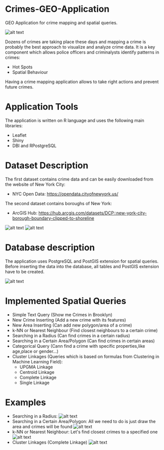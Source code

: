 # Crimes-GEO-Application
GEO Application for crime mapping and spatial queries.

![alt text](https://github.com/vadikl/Crime-GEO-Application/blob/master/data/pics/interface.png)

Dozens of crimes are taking place these days and  mapping a crime is probably the best approach to visualize and analyze crime data.
It is a key component which allows police officers and criminalysts identify patterns in crimes:
- Hot Spots
- Spatial Behaviour 

Having a crime mapping application allows to take right actions and prevent future crimes.

# Application Tools 
The application is written on R language and uses the following main libraries:
-	Leaflet 
-	Shiny
-	DBI and RPostgreSQL

# Dataset Description
The first dataset contains crime data and can be easily downloaded from the website of New York City:
* NYC Open Data: https://opendata.cityofnewyork.us/

The second dataset contains boroughs of New York:
* ArcGIS Hub: https://hub.arcgis.com/datasets/DCP::new-york-city-borough-boundary-clipped-to-shoreline

![alt text](https://github.com/vadikl/Crime-GEO-Application/blob/master/data/pics/city.png)
![alt text](https://github.com/vadikl/Crime-GEO-Application/blob/master/data/pics/data_set.png)

# Database description
The application uses PostgreSQL and PostGIS extension for spatial queries. Before inserting the data into the database, all tables and PostGIS extension have to be created.

![alt text](https://github.com/vadikl/Crime-GEO-Application/blob/master/data/pics/db_structure.png)

# Implemented Spatial Queries 
* Simple Text Query (Show me Crimes in Brooklyn)
* New Crime Inserting (Add a new crime with its features)
* New Area Inserting (Can add new polygon/area of a crime)
* k-NN or Nearest Neighbour (Find closest neighbours to a certain crime)
* Searching in a Radius (Can find crimes in a certain radius)
* Searching in a Certain Area/Polygon (Can find crimes in certain areas)
* Categorical Query (Cann find a crime with specific properties,like age,place or gender...)
* Cluster Linkages (Queries which is based on formulas from Clustering in Machine Learning Field):
  * UPGMA Linkage
  * Centroid Linkage
  * Complete Linkage
  * Single Linkage

# Examples 
* Searching in a Radius:
![alt text](https://github.com/vadikl/Crime-GEO-Application/blob/master/data/pics/radius_query.png)
* Searching in a Certain Area/Polygon:
All we need to do is just draw the area and crimes will be found 
![alt text](https://github.com/vadikl/Crime-GEO-Application/blob/master/data/pics/insidepolygon_query.png)
* k-NN or Nearest Neighbour:
Let's find closest crimes to a specified one
![alt text](https://github.com/vadikl/Crime-GEO-Application/blob/master/data/pics/knn_query.png)
* Cluster Linkages (Complete Linkage)
![alt text](https://github.com/vadikl/Crime-GEO-Application/blob/master/data/pics/complete_linkage.png)

